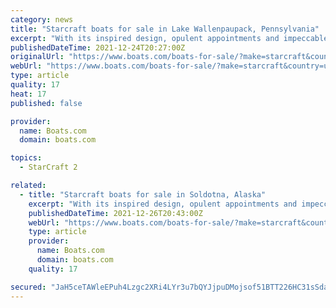```yaml
---
category: news
title: "Starcraft boats for sale in Lake Wallenpaupack, Pennsylvania"
excerpt: "With its inspired design, opulent appointments and impeccable fit and finish, Starcraft SX sets the standard that every other pontoon aspires to follow. But this is no show boat – with its standard HMX PR25 Performance Package,"
publishedDateTime: 2021-12-24T20:27:00Z
originalUrl: "https://www.boats.com/boats-for-sale/?make=starcraft&country=united-states&subdivision=pennsylvania&city=lake-wallenpaupack"
webUrl: "https://www.boats.com/boats-for-sale/?make=starcraft&country=united-states&subdivision=pennsylvania&city=lake-wallenpaupack"
type: article
quality: 17
heat: 17
published: false

provider:
  name: Boats.com
  domain: boats.com

topics:
  - StarCraft 2

related:
  - title: "Starcraft boats for sale in Soldotna, Alaska"
    excerpt: "With its inspired design, opulent appointments and impeccable fit and finish, Starcraft SX sets the standard that every other pontoon aspires to follow. But this is no show boat – with its standard HMX PR25 Performance Package,"
    publishedDateTime: 2021-12-26T20:43:00Z
    webUrl: "https://www.boats.com/boats-for-sale/?make=starcraft&country=united-states&subdivision=alaska&city=soldotna"
    type: article
    provider:
      name: Boats.com
      domain: boats.com
    quality: 17

secured: "JaH5ceTAWleEPuh4Lzgc2XRi4LYr3u7bQYJjpuDMojsof51BTT226HC31sSdaA4TTjDn9ETBD6leKYH3wyhraie3EQ8YbIUL9Zg1W9fd+ooTjj4gyTXnuDEj4zCDk2PtyrP7h3EKmXLKQ1vcOXN7Rs5vZGoiAAM4/2Ss1v22co1+xl64F/a1ErUsSrtUqYeDoFRWLctig0svg3q6u7qyuisly2iGrBC51nhvgsLoViFSr5GbAwj2Ti/ooujmFU9aH5hG3Src78tBusO4CrG8hbGOV77m/kYvpjX4HiVVkF8z9zRTyQsWwB5M/z1lnGXsJBB2O7cePQU1xvxyIbsBrFono9WehxxP8elARKZODa0=;9jdLgGNDV8SAsQrejibg4Q=="
---
```


